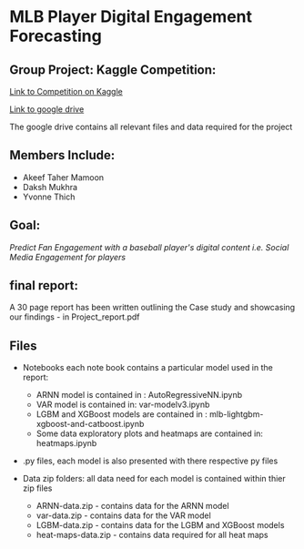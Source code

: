 # MLB Player Digital Engagement Forecasting


## Group Project: Kaggle Competition:

[Link to Competition on Kaggle](https://www.kaggle.com/c/mlb-player-digital-engagement-forecasting)

[Link to google drive](https://drive.google.com/drive/folders/1eh8ZBC3ZmHNQyqN3aapM5OBH-it_O6Eu?usp=sharing)

The google drive contains all relevant files and data required for the project 

## Members Include:

* Akeef Taher Mamoon 
* Daksh Mukhra  
* Yvonne Thich  

## Goal: 

*Predict Fan Engagement with a baseball player's digital content i.e. Social Media Engagement for players*

## final report: 

A 30 page report has been written outlining the Case study and showcasing our findings - in Project_report.pdf

## Files 
  - Notebooks each note book contains a particular model used in the report: 
    - ARNN model is contained in : AutoRegressiveNN.ipynb
    - VAR model is contained in: var-modelv3.ipynb
    - LGBM and XGBoost models are contained in : mlb-lightgbm-xgboost-and-catboost.ipynb
    - Some data exploratory plots and heatmaps are contained in: heatmaps.ipynb
    
  - .py files, each model is also presented with there respective py files 
  
  - Data zip folders: all data need for each model is contained within thier zip files
    - ARNN-data.zip - contains data for the ARNN model 
    - var-data.zip - contains data for the VAR model 
    - LGBM-data.zip - contains data for the LGBM and XGBoost models
    - heat-maps-data.zip - contains data required for all heat maps 
  
